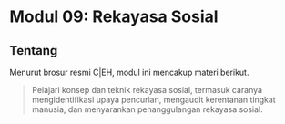 # Modul 09: Rekayasa Sosial

## Tentang

Menurut brosur resmi C|EH, modul ini mencakup materi berikut.

> Pelajari konsep dan teknik rekayasa sosial, termasuk caranya
mengidentifikasi upaya pencurian, mengaudit kerentanan tingkat manusia, dan menyarankan
penanggulangan rekayasa sosial.

